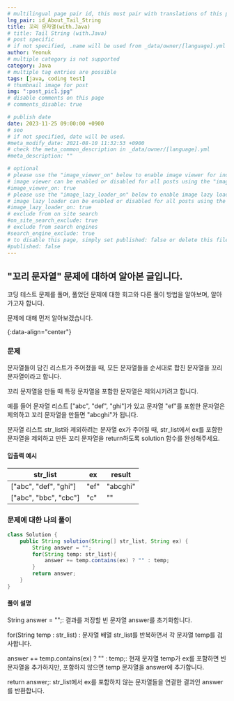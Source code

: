```yaml
---
# multilingual page pair id, this must pair with translations of this page. (This name must be unique)
lng_pair: id_About_Tail_String
title: 꼬리 문자열(with.Java)
# title: Tail String (with.Java)
# post specific
# if not specified, .name will be used from _data/owner/[language].yml
author: Yeonuk
# multiple category is not supported
category: Java
# multiple tag entries are possible
tags: [java, coding test]
# thumbnail image for post
img: ":post_pic1.jpg"
# disable comments on this page
# comments_disable: true

# publish date
date: 2023-11-25 09:00:00 +0900
# seo
# if not specified, date will be used.
#meta_modify_date: 2021-08-10 11:32:53 +0900
# check the meta_common_description in _data/owner/[language].yml
#meta_description: ""

# optional
# please use the "image_viewer_on" below to enable image viewer for individual pages or posts (_posts/ or [language]/_posts folders).
# image viewer can be enabled or disabled for all posts using the "image_viewer_posts: true" setting in _data/conf/main.yml.
#image_viewer_on: true
# please use the "image_lazy_loader_on" below to enable image lazy loader for individual pages or posts (_posts/ or [language]/_posts folders).
# image lazy loader can be enabled or disabled for all posts using the "image_lazy_loader_posts: true" setting in _data/conf/main.yml.
#image_lazy_loader_on: true
# exclude from on site search
#on_site_search_exclude: true
# exclude from search engines
#search_engine_exclude: true
# to disable this page, simply set published: false or delete this file
#published: false
---
```


<!-- outline-start -->

## "꼬리 문자열" 문제에 대하여 알아본 글입니다.

코딩 테스트 문제를 풀며, 풀었던 문제에 대한 회고와 다른 풀이 방법을 알아보며, 알아가고자 합니다.

문제에 대해 먼저 알아보겠습니다.

{:data-align="center"}

<!-- outline-end -->

### 문제

문자열들이 담긴 리스트가 주어졌을 때, 모든 문자열들을 순서대로 합친 문자열을 꼬리 문자열이라고 합니다.

꼬리 문자열을 만들 때 특정 문자열을 포함한 문자열은 제외시키려고 합니다.

예를 들어 문자열 리스트 ["abc", "def", "ghi"]가 있고 문자열 "ef"를 포함한 문자열은 제외하고 꼬리 문자열을 만들면 "abcghi"가 됩니다.

문자열 리스트 str_list와 제외하려는 문자열 ex가 주어질 때, str_list에서 ex를 포함한 문자열을 제외하고 만든 꼬리 문자열을 return하도록 solution 함수를 완성해주세요.

#### 입출력 예시

| str_list              | ex   | result   |
| --------------------- | ---- | -------- |
| ["abc", "def", "ghi"] | "ef" | "abcghi" |
| ["abc", "bbc", "cbc"] | "c"  | ""       |

### 문제에 대한 나의 풀이

```java
class Solution {
    public String solution(String[] str_list, String ex) {
        String answer = "";
        for(String temp: str_list){
            answer += temp.contains(ex) ? "" : temp;
        }
        return answer;
    }
}
```

#### 풀이 설명

String answer = "";: 결과를 저장할 빈 문자열 answer를 초기화합니다.

for(String temp : str_list) : 문자열 배열 str_list를 반복하면서 각 문자열 temp를 검사합니다.

answer += temp.contains(ex) ? "" : temp;: 현재 문자열 temp가 ex를 포함하면 빈 문자열을 추가하지만, 포함하지 않으면 temp 문자열을 answer에 추가합니다.

return answer;: str_list에서 ex를 포함하지 않는 문자열들을 연결한 결과인 answer를 반환합니다.
